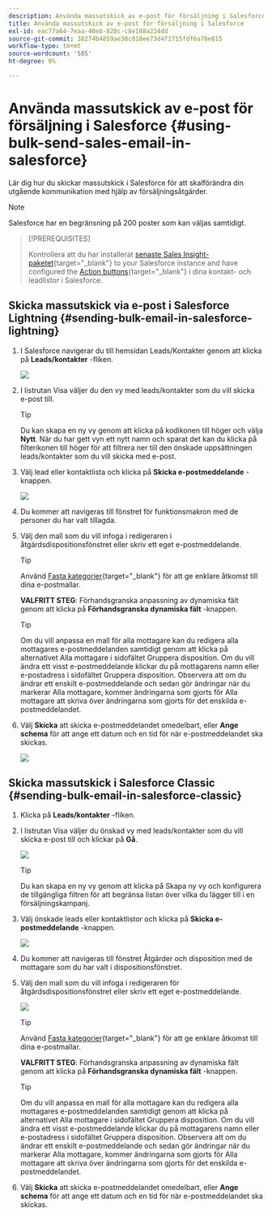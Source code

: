 ```yaml
---
description: Använda massutskick av e-post för försäljning i Salesforce - Marketo Docs - produktdokumentation
title: Använda massutskick av e-post för försäljning i Salesforce
exl-id: eac77a64-7eaa-48eb-820c-c8e188a234dd
source-git-commit: 38274b4859ae38c018ee73d4f1715fdf6a78e815
workflow-type: tm+mt
source-wordcount: '585'
ht-degree: 0%

---
```


# Använda massutskick av e-post för försäljning i Salesforce {#using-bulk-send-sales-email-in-salesforce}

Lär dig hur du skickar massutskick i Salesforce för att skalförändra din utgående kommunikation med hjälp av försäljningsåtgärder.

>[!NOTE]
>
>Salesforce har en begränsning på 200 poster som kan väljas samtidigt.

>[!PREREQUISITES]
>
>Kontrollera att du har installerat [senaste Sales Insight-paketet](/help/marketo/product-docs/marketo-sales-insight/msi-for-salesforce/upgrading/upgrading-your-msi-package.md){target="_blank"} to your Salesforce instance and have configured the [Action buttons](/help/marketo/product-docs/marketo-sales-insight/actions/crm/salesforce-package-configuration/add-action-buttons-to-salesforce-list-view.md){target="_blank"} i dina kontakt- och leadlistor i Salesforce.

## Skicka massutskick via e-post i Salesforce Lightning {#sending-bulk-email-in-salesforce-lightning}

1. I Salesforce navigerar du till hemsidan Leads/Kontakter genom att klicka på **Leads/kontakter** -fliken.

   ![](assets/using-bulk-send-sales-email-in-salesforce-1.png)

1. I listrutan Visa väljer du den vy med leads/kontakter som du vill skicka e-post till.

   >[!TIP]
   >
   >Du kan skapa en ny vy genom att klicka på kodikonen till höger och välja **Nytt**. När du har gett vyn ett nytt namn och sparat det kan du klicka på filterikonen till höger för att filtrera ner till den önskade uppsättningen leads/kontakter som du vill skicka med e-post.

1. Välj lead eller kontaktlista och klicka på **Skicka e-postmeddelande** -knappen.

   ![](assets/using-bulk-send-sales-email-in-salesforce-2.png)

1. Du kommer att navigeras till fönstret för funktionsmakron med de personer du har valt tillagda.

1. Välj den mall som du vill infoga i redigeraren i åtgärdsdispositionsfönstret eller skriv ett eget e-postmeddelande.

   >[!TIP]
   >
   >Använd [Fasta kategorier](/help/marketo/product-docs/marketo-sales-insight/actions/email/using-the-compose-window/using-a-template-in-the-compose-window.md#pinning-template-categories-in-the-compose-window){target="_blank"} för att ge enklare åtkomst till dina e-postmallar.

   **VALFRITT STEG**: Förhandsgranska anpassning av dynamiska fält genom att klicka på **Förhandsgranska dynamiska fält** -knappen.

   >[!TIP]
   >
   >Om du vill anpassa en mall för alla mottagare kan du redigera alla mottagares e-postmeddelanden samtidigt genom att klicka på alternativet Alla mottagare i sidofältet Gruppera disposition. Om du vill ändra ett visst e-postmeddelande klickar du på mottagarens namn eller e-postadress i sidofältet Gruppera disposition. Observera att om du ändrar ett enskilt e-postmeddelande och sedan gör ändringar när du markerar Alla mottagare, kommer ändringarna som gjorts för Alla mottagare att skriva över ändringarna som gjorts för det enskilda e-postmeddelandet.

1. Välj **Skicka** att skicka e-postmeddelandet omedelbart, eller **Ange schema** för att ange ett datum och en tid för när e-postmeddelandet ska skickas.

   ![](assets/using-bulk-send-sales-email-in-salesforce-3.png)

## Skicka massutskick i Salesforce Classic {#sending-bulk-email-in-salesforce-classic}

1. Klicka på **Leads/kontakter** -fliken.

1. I listrutan Visa väljer du önskad vy med leads/kontakter som du vill skicka e-post till och klickar på **Gå**.

   ![](assets/using-bulk-send-sales-email-in-salesforce-4.png)

   >[!TIP]
   >
   >Du kan skapa en ny vy genom att klicka på Skapa ny vy och konfigurera de tillgängliga filtren för att begränsa listan över vilka du lägger till i en försäljningskampanj.

1. Välj önskade leads eller kontaktlistor och klicka på **Skicka e-postmeddelande** -knappen.

   ![](assets/using-bulk-send-sales-email-in-salesforce-5.png)

1. Du kommer att navigeras till fönstret Åtgärder och disposition med de mottagare som du har valt i dispositionsfönstret.

1. Välj den mall som du vill infoga i redigeraren för åtgärdsdispositionsfönstret eller skriv ett eget e-postmeddelande.

   ![](assets/using-bulk-send-sales-email-in-salesforce-6.png)

   >[!TIP]
   >
   >Använd [Fasta kategorier](/help/marketo/product-docs/marketo-sales-insight/actions/email/using-the-compose-window/using-a-template-in-the-compose-window.md#pinning-template-categories-in-the-compose-window){target="_blank"} för att ge enklare åtkomst till dina e-postmallar.

   **VALFRITT STEG**: Förhandsgranska anpassning av dynamiska fält genom att klicka på **Förhandsgranska dynamiska fält** -knappen.

   >[!TIP]
   >
   >Om du vill anpassa en mall för alla mottagare kan du redigera alla mottagares e-postmeddelanden samtidigt genom att klicka på alternativet Alla mottagare i sidofältet Gruppera disposition. Om du vill ändra ett visst e-postmeddelande klickar du på mottagarens namn eller e-postadress i sidofältet Gruppera disposition. Observera att om du ändrar ett enskilt e-postmeddelande och sedan gör ändringar när du markerar Alla mottagare, kommer ändringarna som gjorts för Alla mottagare att skriva över ändringarna som gjorts för det enskilda e-postmeddelandet.

1. Välj **Skicka** att skicka e-postmeddelandet omedelbart, eller **Ange schema** för att ange ett datum och en tid för när e-postmeddelandet ska skickas.

